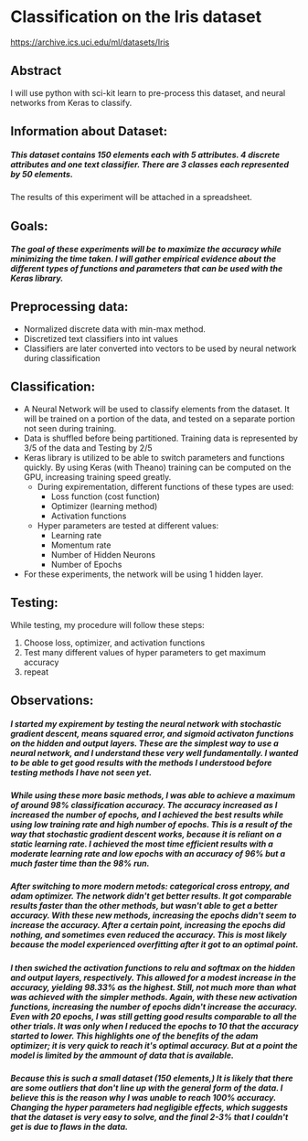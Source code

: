 # Classification on the Iris dataset
https://archive.ics.uci.edu/ml/datasets/Iris 

## Abstract
I will use python with sci-kit learn to pre-process this dataset, and neural networks from Keras to classify.
## Information about Dataset:
##### This dataset contains 150 elements each with 5 attributes.  4 discrete attributes and one text classifier.  There are 3 classes each represented by 50 elements.
 
The results of this experiment will be attached in a spreadsheet.
## Goals:
##### The goal of these experiments will be to maximize the accuracy while minimizing the time taken.  I will gather empirical evidence about the different types of functions and parameters that can be used with the Keras library.

## Preprocessing data:
* Normalized discrete data with min-max method.
* Discretized text classifiers into int values
* Classifiers are later converted into vectors to be used by neural network during classification
## Classification:
* A Neural Network will be used to classify elements from the dataset.  It will be trained on a portion of the data, and tested on a separate portion not seen during training.
* Data is shuffled before being partitioned.  Training data is represented by 3/5 of the data and Testing by 2/5
* Keras library is utilized to be able to switch parameters and functions quickly.  By using Keras (with Theano) training can be computed on the GPU, increasing training speed greatly.
   * During expirementation, different functions of these types are used:
      * Loss function (cost function)
      * Optimizer (learning method)
      * Activation functions
   * Hyper parameters are tested at different values:
      * Learning rate
      * Momentum rate
      * Number of Hidden Neurons
      * Number of Epochs
* For these experiments, the network will be using 1 hidden layer.
## Testing:
While testing, my procedure will follow these steps:
1. Choose loss, optimizer, and activation functions
2. Test many different values of hyper parameters to get maximum accuracy
3. repeat

## Observations:
##### I started my expirement by testing the neural network with stochastic gradient descent, means squared error, and sigmoid activaton functions on the hidden and output layers.  These are the simplest way to use a neural network, and I understand these very well fundamentally.  I wanted to be able to get good results with the methods I understood before testing methods I have not seen yet.
##### While using these more basic methods, I was able to achieve a maximum of around 98% classification accuracy.  The accuracy increased as I increased the number of epochs, and I achieved the best results while using low training rate and high number of epochs.  This is a result of the way that stochastic gradient descent works, because it is reliant on a static learning rate.  I achieved the most time efficient results with a moderate learning rate and low epochs with an accuracy of 96% but a much faster time than the 98% run.
##### After switching to more modern metods: categorical cross entropy, and adam optimizer.  The network didn't get better results.  It got comparable results faster than the other methods, but wasn't able to get a better accuracy.  With these new methods, increasing the epochs didn't seem to increase the accuracy.  After a certain point, increasing the epochs did nothing, and sometimes even reduced the accuracy.  This is most likely because the model experienced overfitting after it got to an optimal point.
##### I then swiched the activation functions to relu and softmax on the hidden and output layers, respectively.  This allowed for a modest increase in the accuracy, yielding 98.33% as the highest.  Still, not much more than what was achieved with the simpler methods.  Again, with these new activation functions, increasing the number of epochs didn't increase the accuracy.  Even with 20 epochs, I was still getting good results comparable to all the other trials.  It was only when I reduced the epochs to 10 that the accuracy started to lower.  This highlights one of the benefits of the adam optimizer; it is very quick to reach it's optimal accuracy.  But at a point the model is limited by the ammount of data that is available.  
##### Because this is such a small dataset (150 elements,) It is likely that there are some outliers that don't line up with the general form of the data.  I believe this is the reason why I was unable to reach 100% accuracy.  Changing the hyper parameters had negligible effects, which suggests that the dataset is very easy to solve, and the final 2-3% that  I couldn't get is due to flaws in the data.